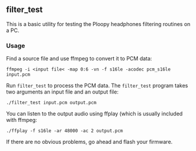 ## filter_test
This is a basic utility for testing the Ploopy headphones filtering routines on a PC.

### Usage
Find a source file and use ffmpeg to convert it to PCM data:

```
ffmpeg -i <input file< -map 0:6 -vn -f s16le -acodec pcm_s16le input.pcm
```

Run `filter_test` to process the PCM data. The `filter_test` program takes two arguments an input file and an output file:

```
./filter_test input.pcm output.pcm
```

You can listen to the output audio using ffplay (which is usually included with ffmpeg:

```
./ffplay -f s16le -ar 48000 -ac 2 output.pcm
```

If there are no obvious problems, go ahead and flash your firmware.